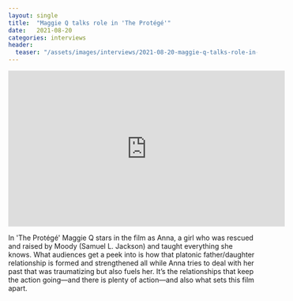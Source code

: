 ```yaml
---
layout: single
title:  "Maggie Q talks role in 'The Protégé'"
date:   2021-08-20
categories: interviews
header:
  teaser: "/assets/images/interviews/2021-08-20-maggie-q-talks-role-in-the-protege.jpg"
---
```


<embed width="560" height="315" src="https://www.youtube.com/watch?v=107trqGjvJs&t=19s" frameborder="0"> </embed>

In 'The Protégé' Maggie Q stars in the film as Anna, a girl who was rescued and raised by Moody (Samuel L. Jackson) and taught everything she knows. What audiences get a peek into is how that platonic father/daughter relationship is formed and strengthened all while Anna tries to deal with her past that was traumatizing but also fuels her. It’s the relationships that keep the action going—and there is plenty of action—and also what sets this film apart.

